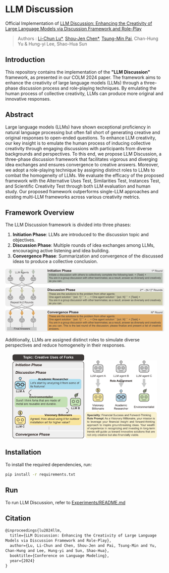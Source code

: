 # LLM Discussion 

Official Implementation of [LLM Discussion: Enhancing the Creativity of Large Language Models via Discussion Framework and Role-Play](https://arxiv.org/abs/2405.06373)

>Authors : [Li-Chun Lu*](https://github.com/lichun-19), [Shou-Jen Chen*](https://github.com/lawraa), [Tsung-Min Pai](https://github.com/Bai1026), Chan-Hung Yu & Hung-yi Lee, Shao-Hua Sun

## Introduction

This repository contains the implementation of the **"LLM Discussion"** framework, as presented in our COLM 2024 paper. The framework aims to enhance the creativity of large language models (LLMs) through a three-phase discussion process and role-playing techniques. By emulating the human process of collective creativity, LLMs can produce more original and innovative responses.

## Abstract

Large language models (LLMs) have shown exceptional proficiency in natural language processing but often fall short of generating creative and original responses to open-ended questions. To enhance LLM creativity, our key insight is to emulate the human process of inducing collective creativity through engaging discussions with participants from diverse backgrounds and perspectives. To this end, we propose LLM Discussion, a three-phase discussion framework that facilitates vigorous and diverging idea exchanges and ensures convergence to creative answers. Moreover, we adopt a role-playing technique by assigning distinct roles to LLMs to combat the homogeneity of LLMs. We evaluate the efficacy of the proposed framework with the Alternative Uses Test, Similarities Test, Instances Test, and Scientific Creativity Test through both LLM evaluation and human study. Our proposed framework outperforms single-LLM approaches and existing multi-LLM frameworks across various creativity metrics.

## Framework Overview

The LLM Discussion framework is divided into three phases:

1. **Initiation Phase**: LLMs are introduced to the discussion topic and objectives.
2. **Discussion Phase**: Multiple rounds of idea exchanges among LLMs, encouraging active listening and idea building.
3. **Convergence Phase**: Summarization and convergence of the discussed ideas to produce a collective conclusion.

![image](resources/discussion_framework.png)


Additionally, LLMs are assigned distinct roles to simulate diverse perspectives and reduce homogeneity in their responses.

<div align="center">
	<img width = "45%" src="./resources/teaser.png">
  <img width = "45%" src="./resources/roleplay.png">
</div>

## Installation

To install the required dependencies, run:

```bash
pip install -r requirements.txt
```

## Run

To run LLM Discussion, refer to [Experiments/README.md](Experiments/README.md)

## Citation
```
@inproceedings{lu2024llm,
  title={LLM Discussion: Enhancing the Creativity of Large Language Models via Discussion Framework and Role-Play},
  author={Lu, Li-Chun and Chen, Shou-Jen and Pai, Tsung-Min and Yu, Chan-Hung and Lee, Hung-yi and Sun, Shao-Hua},
  booktitle={Conference on Language Modeling},
  year={2024}
}
```